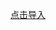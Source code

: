 [点击导入](yuedu://booksource/importonline?src=https://gitee.com/haxc981/booksource/raw/master/%E9%98%85%E8%AF%BB3.0%E6%BC%AB%E7%94%BB%E6%BA%90.txt)